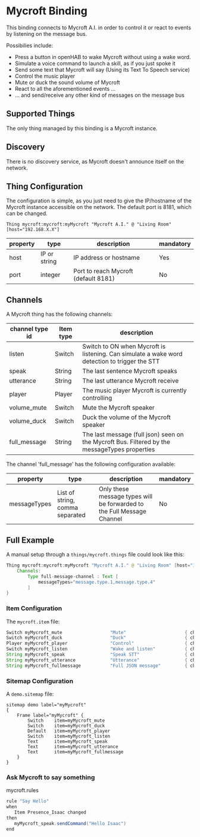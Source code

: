 # Mycroft Binding

This binding connects to Mycroft A.I. in order to control it or react to events by listening on the message bus.

Possibilies include:

- Press a button in openHAB to wake Mycroft without using a wake word.
- Simulate a voice command to launch a skill, as if you just spoke it
- Send some text that Mycroft will say (Using its Text To Speech service)
- Control the music player
- Mute or duck the sound volume of Mycroft
- React to all the aforementioned events ...
- ... and send/receive any other kind of messages on the message bus


## Supported Things

The only thing managed by this binding is a Mycroft instance.


## Discovery

There is no discovery service, as Mycroft doesn't announce itself on the network.


## Thing Configuration

The configuration is simple, as you just need to give the IP/hostname of the Mycroft instance accessible on the network.
The default port is 8181, which can be changed.

```
Thing mycroft:mycroft:myMycroft "Mycroft A.I." @ "Living Room" [host="192.168.X.X"]
```

|   property    |              type               |         description                                                     | mandatory |
|---------------|---------------------------------|-------------------------------------------------------------------------|-----------|
| host          | IP or string                    | IP address or hostname                                                  |   Yes     |
| port          | integer                         | Port to reach Mycroft (default 8181)                                    |   No      |


## Channels

A Mycroft thing has the following channels:


| channel type id              | Item type | description                                                                                    |
|------------------------------|-----------|------------------------------------------------------------------------------------------------|
| listen                       | Switch    | Switch to ON when Mycroft is listening. Can simulate a wake word detection to trigger the STT  |
| speak                        | String    | The last sentence Mycroft speaks                                                               |
| utterance                    | String    | The last utterance Mycroft receive                                                             |
| player                       | Player    | The music player Mycroft is currently controlling                                              |
| volume_mute                  | Switch    | Mute the Mycroft speaker                                                                       |
| volume_duck                  | Switch    | Duck the volume of the Mycroft speaker                                                         |
| full_message                 | String    | The last message (full json) seen on the Mycroft Bus. Filtered by the messageTypes properties  |


The channel 'full_message' has the following configuration available:

| property      |  type                           | description                                                             | mandatory |
|---------------|---------------------------------|-------------------------------------------------------------------------|-----------|
| messageTypes  | List of string, comma separated | Only these message types will be forwarded to the Full Message Channel  |   No      |


## Full Example

A manual setup through a `things/mycroft.things` file could look like this:

```java
Thing mycroft:mycroft:myMycroft "Mycroft A.I." @ "Living Room" [host="192.168.X.X", port=8181] { 
    Channels:
        Type full-message-channel : Text [
            messageTypes="message.type.1,message.type.4"
        ]
}
```

### Item Configuration

The `mycroft.item` file:

```java
Switch myMycroft_mute                  "Mute"                      { channel="mycroft:mycroft:myMycroft:volume_mute" }
Switch myMycroft_duck                  "Duck"                      { channel="mycroft:mycroft:myMycroft:volume_duck" }
Player myMycroft_player                "Control"                   { channel="mycroft:mycroft:myMycroft:player" }
Switch myMycroft_listen                "Wake and listen"           { channel="mycroft:mycroft:myMycroft:listen" }
String myMycroft_speak                 "Speak STT"                 { channel="mycroft:mycroft:myMycroft:speak" }
String myMycroft_utterance             "Utterance"                 { channel="mycroft:mycroft:myMycroft:utterance" }
String myMycroft_fullmessage           "Full JSON message"         { channel="mycroft:mycroft:myMycroft:full_message" }
```

### Sitemap Configuration

A `demo.sitemap` file:

```
sitemap demo label="myMycroft"
{
    Frame label="myMycroft" {
        Switch    item=myMycroft_mute
        Switch    item=myMycroft_duck
        Default   item=myMycroft_player
        Switch    item=myMycroft_listen
        Text      item=myMycroft_speak
        Text      item=myMycroft_utterance
        Text      item=myMycroft_fullmessage
    }
}
```


### Ask Mycroft to say something

mycroft.rules

```java
rule "Say Hello"
when
   Item Presence_Isaac changed
then
   myMycroft_speak.sendCommand("Hello Isaac")
end
```

